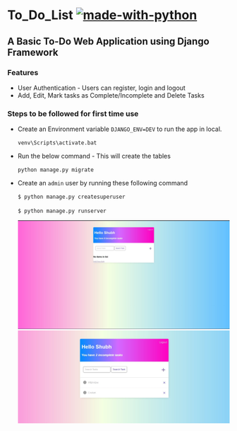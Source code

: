 # To_Do_List [![made-with-python](https://img.shields.io/badge/Made%20with-Python-1f425f.svg)](https://www.python.org/)

## A Basic To-Do Web Application using Django Framework

### Features

- User Authentication - Users can register, login and logout
- Add, Edit, Mark tasks as Complete/Incomplete and Delete Tasks

### Steps to be followed for first time use

- Create an Environment variable `DJANGO_ENV=DEV` to run the app in local.

  ```
  venv\Scripts\activate.bat
  ```

- Run the below command - This will create the tables
  ```
  python manage.py migrate
  ```
- Create an `admin` user by running these following command

  ```
  $ python manage.py createsuperuser

  $ python manage.py runserver
  ```

  ![ToDO](Screenshot%202022-12-22%20130118.jpg)
  ![ToDo](Screenshot%202022-12-22%20130252.jpg)

